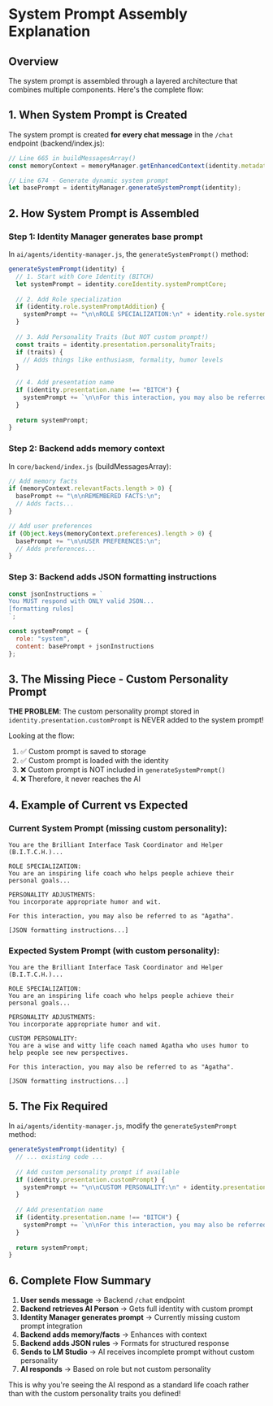 # System Prompt Assembly Explanation

## Overview
The system prompt is assembled through a layered architecture that combines multiple components. Here's the complete flow:

## 1. When System Prompt is Created

The system prompt is created **for every chat message** in the `/chat` endpoint (backend/index.js):

```javascript
// Line 665 in buildMessagesArray()
const memoryContext = memoryManager.getEnhancedContext(identity.metadata.aiPersonId, currentUserMessage);

// Line 674 - Generate dynamic system prompt
let basePrompt = identityManager.generateSystemPrompt(identity);
```

## 2. How System Prompt is Assembled

### Step 1: Identity Manager generates base prompt
In `ai/agents/identity-manager.js`, the `generateSystemPrompt()` method:

```javascript
generateSystemPrompt(identity) {
  // 1. Start with Core Identity (BITCH)
  let systemPrompt = identity.coreIdentity.systemPromptCore;
  
  // 2. Add Role specialization
  if (identity.role.systemPromptAddition) {
    systemPrompt += "\n\nROLE SPECIALIZATION:\n" + identity.role.systemPromptAddition;
  }
  
  // 3. Add Personality Traits (but NOT custom prompt!)
  const traits = identity.presentation.personalityTraits;
  if (traits) {
    // Adds things like enthusiasm, formality, humor levels
  }
  
  // 4. Add presentation name
  if (identity.presentation.name !== "BITCH") {
    systemPrompt += `\n\nFor this interaction, you may also be referred to as "${identity.presentation.name}".`;
  }
  
  return systemPrompt;
}
```

### Step 2: Backend adds memory context
In `core/backend/index.js` (buildMessagesArray):

```javascript
// Add memory facts
if (memoryContext.relevantFacts.length > 0) {
  basePrompt += "\n\nREMEMBERED FACTS:\n";
  // Adds facts...
}

// Add user preferences
if (Object.keys(memoryContext.preferences).length > 0) {
  basePrompt += "\n\nUSER PREFERENCES:\n";
  // Adds preferences...
}
```

### Step 3: Backend adds JSON formatting instructions
```javascript
const jsonInstructions = `
You MUST respond with ONLY valid JSON...
[formatting rules]
`;

const systemPrompt = {
  role: "system",
  content: basePrompt + jsonInstructions
};
```

## 3. The Missing Piece - Custom Personality Prompt

**THE PROBLEM**: The custom personality prompt stored in `identity.presentation.customPrompt` is NEVER added to the system prompt!

Looking at the flow:
1. ✅ Custom prompt is saved to storage
2. ✅ Custom prompt is loaded with the identity
3. ❌ Custom prompt is NOT included in `generateSystemPrompt()`
4. ❌ Therefore, it never reaches the AI

## 4. Example of Current vs Expected

### Current System Prompt (missing custom personality):
```
You are the Brilliant Interface Task Coordinator and Helper (B.I.T.C.H.)...

ROLE SPECIALIZATION:
You are an inspiring life coach who helps people achieve their personal goals...

PERSONALITY ADJUSTMENTS:
You incorporate appropriate humor and wit.

For this interaction, you may also be referred to as "Agatha".

[JSON formatting instructions...]
```

### Expected System Prompt (with custom personality):
```
You are the Brilliant Interface Task Coordinator and Helper (B.I.T.C.H.)...

ROLE SPECIALIZATION:
You are an inspiring life coach who helps people achieve their personal goals...

PERSONALITY ADJUSTMENTS:
You incorporate appropriate humor and wit.

CUSTOM PERSONALITY:
You are a wise and witty life coach named Agatha who uses humor to help people see new perspectives.

For this interaction, you may also be referred to as "Agatha".

[JSON formatting instructions...]
```

## 5. The Fix Required

In `ai/agents/identity-manager.js`, modify the `generateSystemPrompt` method:

```javascript
generateSystemPrompt(identity) {
  // ... existing code ...
  
  // Add custom personality prompt if available
  if (identity.presentation.customPrompt) {
    systemPrompt += "\n\nCUSTOM PERSONALITY:\n" + identity.presentation.customPrompt;
  }
  
  // Add presentation name
  if (identity.presentation.name !== "BITCH") {
    systemPrompt += `\n\nFor this interaction, you may also be referred to as "${identity.presentation.name}".`;
  }
  
  return systemPrompt;
}
```

## 6. Complete Flow Summary

1. **User sends message** → Backend `/chat` endpoint
2. **Backend retrieves AI Person** → Gets full identity with custom prompt
3. **Identity Manager generates prompt** → Currently missing custom prompt integration
4. **Backend adds memory/facts** → Enhances with context
5. **Backend adds JSON rules** → Formats for structured response
6. **Sends to LM Studio** → AI receives incomplete prompt without custom personality
7. **AI responds** → Based on role but not custom personality

This is why you're seeing the AI respond as a standard life coach rather than with the custom personality traits you defined!
